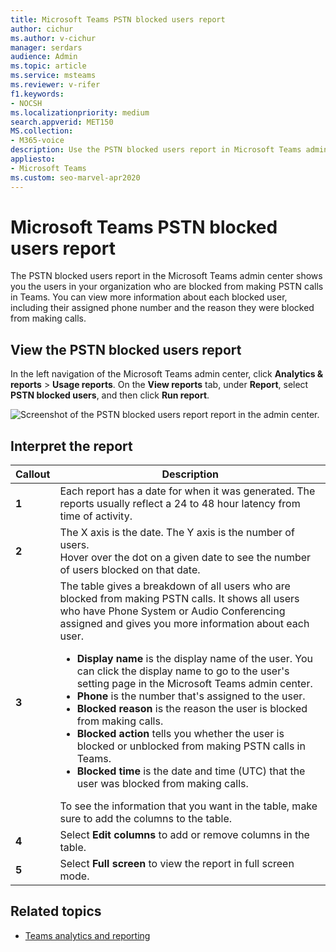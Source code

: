 ```yaml
---
title: Microsoft Teams PSTN blocked users report
author: cichur    
ms.author: v-cichur
manager: serdars
audience: Admin
ms.topic: article
ms.service: msteams
ms.reviewer: v-rifer
f1.keywords:
- NOCSH
ms.localizationpriority: medium
search.appverid: MET150
MS.collection: 
- M365-voice
description: Use the PSTN blocked users report in Microsoft Teams admin center to get an overview of your organization's Teams users that are blocked from making PSTN calls.
appliesto: 
- Microsoft Teams
ms.custom: seo-marvel-apr2020
---
```

# Microsoft Teams PSTN blocked users report

The PSTN blocked users report in the Microsoft Teams admin center shows you the users in your organization who are blocked from making PSTN calls in Teams. You can view more information about each blocked user, including their assigned phone number and the reason they were blocked from making calls.

## View the PSTN blocked users report

In the left navigation of the Microsoft Teams admin center, click **Analytics & reports** > **Usage reports**. On the **View reports** tab, under **Report**, select **PSTN blocked users**, and then click **Run report**.

![Screenshot of the PSTN blocked users report report in the admin center.](../media/teams-reports-pstn-blocked-users-with-callouts.png "Screenshot of the PSTN blocked users report in the Microsoft Teams admin center with numbered callouts")

## Interpret the report

|Callout |Description  |
|--------|-------------|
|**1**   |Each report has a date for when it was generated. The reports usually reflect a 24 to 48 hour latency from time of activity. |
|**2**   |The X axis is the date. The Y axis is the number of users. <br>Hover over the dot on a given date to see the number of users blocked on that date. |
|**3**   |The table gives a breakdown of all users who are blocked from making PSTN calls.  It shows all users who have Phone System or Audio Conferencing assigned and gives you more information about each user. <ul><li>**Display name** is the display name of the user. You can click the display name to go to the user's setting page in the Microsoft Teams admin center. </li> <li>**Phone** is the number that's assigned to the user.</li> <li>**Blocked reason** is the reason the user is blocked from making calls.</li><li>**Blocked action**  tells you whether the user is blocked or unblocked from making PSTN calls in Teams.</li> <li>**Blocked time** is the date and time (UTC) that the user was blocked from making calls.</li></li> </ul>To see the information that you want in the table, make sure to add the columns to the table. |
|**4**   |Select **Edit columns** to add or remove columns in the table.|
|**5**   |Select **Full screen** to view the report in full screen mode.|

## Related topics

- [Teams analytics and reporting](teams-reporting-reference.md)